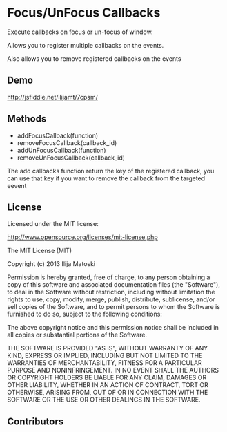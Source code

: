 Focus/UnFocus Callbacks
=======================

Execute callbacks on focus or un-focus of window.

Allows you to register multiple callbacks on the events.

Also allows you to remove registered callbacks on the events

Demo
----
http://jsfiddle.net/ilijamt/7cpsm/

Methods
-------

* addFocusCallback(function)
* removeFocusCallback(callback_id)
* addUnFocusCallback(function)
* removeUnFocusCallback(callback_id)

The add callbacks function return the key of the registered callback, you can use that key if you want to remove the callback from the targeted eevent

License
-------
Licensed under the MIT license: 

http://www.opensource.org/licenses/mit-license.php

The MIT License (MIT)

Copyright (c) 2013 Ilija Matoski

Permission is hereby granted, free of charge, to any person obtaining a copy of this software and associated documentation files (the "Software"), to deal in the Software without restriction, including without limitation the rights to use, copy, modify, merge, publish, distribute, sublicense, and/or sell copies of the Software, and to permit persons to whom the Software is furnished to do so, subject to the following conditions:

The above copyright notice and this permission notice shall be included in all copies or substantial portions of the Software.

THE SOFTWARE IS PROVIDED "AS IS", WITHOUT WARRANTY OF ANY KIND, EXPRESS OR IMPLIED, INCLUDING BUT NOT LIMITED TO THE WARRANTIES OF MERCHANTABILITY, FITNESS FOR A PARTICULAR PURPOSE AND NONINFRINGEMENT. IN NO EVENT SHALL THE AUTHORS OR COPYRIGHT HOLDERS BE LIABLE FOR ANY CLAIM, DAMAGES OR OTHER LIABILITY, WHETHER IN AN ACTION OF CONTRACT, TORT OR OTHERWISE, ARISING FROM, OUT OF OR IN CONNECTION WITH THE SOFTWARE OR THE USE OR OTHER DEALINGS IN THE SOFTWARE.



Contributors
------------

